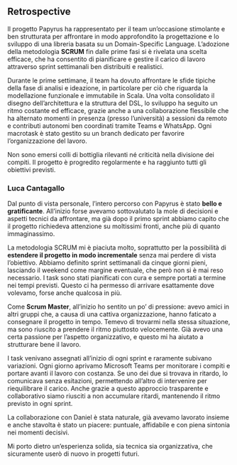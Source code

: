 ## Retrospective

Il progetto Papyrus ha rappresentato per il team un’occasione stimolante e ben strutturata per affrontare in modo approfondito la progettazione e lo sviluppo di una libreria basata su un Domain-Specific Language. L’adozione della metodologia **SCRUM** fin dalle prime fasi si è rivelata una scelta efficace, che ha consentito di pianificare e gestire il carico di lavoro attraverso sprint settimanali ben distribuiti e realistici.

Durante le prime settimane, il team ha dovuto affrontare le sfide tipiche della fase di analisi e ideazione, in particolare per ciò che riguarda la modellazione funzionale e immutabile in Scala. Una volta consolidato il disegno dell’architettura e la struttura del DSL, lo sviluppo ha seguito un ritmo costante ed efficace, grazie anche a una collaborazione flessibile che ha alternato momenti in presenza (presso l’università) a sessioni da remoto e contributi autonomi ben coordinati tramite Teams e WhatsApp. Ogni macrotask è stato gestito su un branch dedicato per favorire l’organizzazione del lavoro.

Non sono emersi colli di bottiglia rilevanti né criticità nella divisione dei compiti. Il progetto è progredito regolarmente e ha raggiunto tutti gli obiettivi previsti.

### Luca Cantagallo

Dal punto di vista personale, l’intero percorso con Papyrus è stato **bello e gratificante**. All’inizio forse avevamo sottovalutato la mole di decisioni e aspetti tecnici da affrontare, ma già dopo il primo sprint abbiamo capito che il progetto richiedeva attenzione su moltissimi fronti, anche più di quanto immaginassimo.

La metodologia SCRUM mi è piaciuta molto, soprattutto per la possibilità di **estendere il progetto in modo incrementale** senza mai perdere di vista l’obiettivo. Abbiamo definito sprint settimanali da cinque giorni pieni, lasciando il weekend come margine eventuale, che però non si è mai reso necessario. I task sono stati pianificati con cura e sempre portati a termine nei tempi previsti. Questo ci ha permesso di arrivare esattamente dove volevamo, forse anche qualcosa in più.

Come **Scrum Master**, all’inizio ho sentito un po’ di pressione: avevo amici in altri gruppi che, a causa di una cattiva organizzazione, hanno faticato a consegnare il progetto in tempo. Temevo di trovarmi nella stessa situazione, ma sono riuscito a prendere il ritmo piuttosto velocemente. Già avevo una certa passione per l’aspetto organizzativo, e questo mi ha aiutato a strutturare bene il lavoro.

I task venivano assegnati all’inizio di ogni sprint e raramente subivano variazioni. Ogni giorno aprivamo Microsoft Teams per monitorare i compiti e portare avanti il lavoro con costanza. Se uno dei due si trovava in ritardo, lo comunicava senza esitazioni, permettendo all’altro di intervenire per riequilibrare il carico. Anche grazie a questo approccio trasparente e collaborativo siamo riusciti a non accumulare ritardi, mantenendo il ritmo previsto in ogni sprint.

La collaborazione con Daniel è stata naturale, già avevamo lavorato insieme e anche stavolta è stato un piacere: puntuale, affidabile e con piena sintonia nei momenti decisivi.

Mi porto dietro un’esperienza solida, sia tecnica sia organizzativa, che sicuramente userò di nuovo in progetti futuri.
